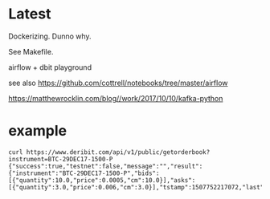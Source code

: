 # Latest

Dockerizing. Dunno why.

See Makefile.








airflow + dbit playground

see also https://github.com/cottrell/notebooks/tree/master/airflow

https://matthewrocklin.com/blog//work/2017/10/10/kafka-python


# example
    curl https://www.deribit.com/api/v1/public/getorderbook?instrument=BTC-29DEC17-1500-P
    {"success":true,"testnet":false,"message":"","result":{"instrument":"BTC-29DEC17-1500-P","bids":[{"quantity":10.0,"price":0.0005,"cm":10.0}],"asks":[{"quantity":3.0,"price":0.006,"cm":3.0}],"tstamp":1507752217072,"last":0.0069,"low":"","high":"","mark":0.00015522947071283107},"msIn":1507752236315,"msOut":1507752236315}

